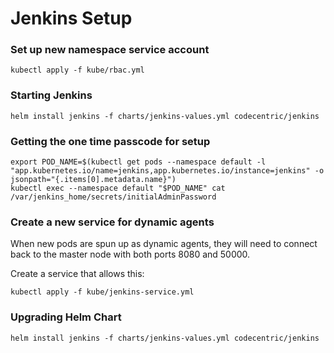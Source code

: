 # Jenkins Setup

### Set up new namespace service account

```
kubectl apply -f kube/rbac.yml
```

### Starting Jenkins

```
helm install jenkins -f charts/jenkins-values.yml codecentric/jenkins
```

### Getting the one time passcode for setup

```
export POD_NAME=$(kubectl get pods --namespace default -l "app.kubernetes.io/name=jenkins,app.kubernetes.io/instance=jenkins" -o jsonpath="{.items[0].metadata.name}")
kubectl exec --namespace default "$POD_NAME" cat /var/jenkins_home/secrets/initialAdminPassword
```

### Create a new service for dynamic agents
When new pods are spun up as dynamic agents, they will need to connect back to the master node with both ports 8080 and 50000.

Create a service that allows this:
```
kubectl apply -f kube/jenkins-service.yml
```

### Upgrading Helm Chart

```
helm install jenkins -f charts/jenkins-values.yml codecentric/jenkins
```

